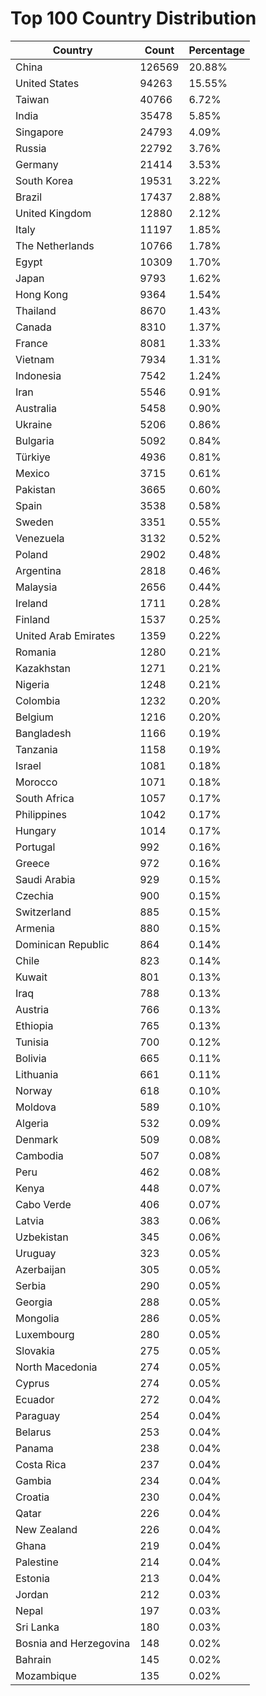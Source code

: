 # Top 100 Country Distribution
| Country | Count | Percentage |
|----|----|----|
| China | 126569 | 20.88% |
| United States | 94263 | 15.55% |
| Taiwan | 40766 | 6.72% |
| India | 35478 | 5.85% |
| Singapore | 24793 | 4.09% |
| Russia | 22792 | 3.76% |
| Germany | 21414 | 3.53% |
| South Korea | 19531 | 3.22% |
| Brazil | 17437 | 2.88% |
| United Kingdom | 12880 | 2.12% |
| Italy | 11197 | 1.85% |
| The Netherlands | 10766 | 1.78% |
| Egypt | 10309 | 1.70% |
| Japan | 9793 | 1.62% |
| Hong Kong | 9364 | 1.54% |
| Thailand | 8670 | 1.43% |
| Canada | 8310 | 1.37% |
| France | 8081 | 1.33% |
| Vietnam | 7934 | 1.31% |
| Indonesia | 7542 | 1.24% |
| Iran | 5546 | 0.91% |
| Australia | 5458 | 0.90% |
| Ukraine | 5206 | 0.86% |
| Bulgaria | 5092 | 0.84% |
| Türkiye | 4936 | 0.81% |
| Mexico | 3715 | 0.61% |
| Pakistan | 3665 | 0.60% |
| Spain | 3538 | 0.58% |
| Sweden | 3351 | 0.55% |
| Venezuela | 3132 | 0.52% |
| Poland | 2902 | 0.48% |
| Argentina | 2818 | 0.46% |
| Malaysia | 2656 | 0.44% |
| Ireland | 1711 | 0.28% |
| Finland | 1537 | 0.25% |
| United Arab Emirates | 1359 | 0.22% |
| Romania | 1280 | 0.21% |
| Kazakhstan | 1271 | 0.21% |
| Nigeria | 1248 | 0.21% |
| Colombia | 1232 | 0.20% |
| Belgium | 1216 | 0.20% |
| Bangladesh | 1166 | 0.19% |
| Tanzania | 1158 | 0.19% |
| Israel | 1081 | 0.18% |
| Morocco | 1071 | 0.18% |
| South Africa | 1057 | 0.17% |
| Philippines | 1042 | 0.17% |
| Hungary | 1014 | 0.17% |
| Portugal | 992 | 0.16% |
| Greece | 972 | 0.16% |
| Saudi Arabia | 929 | 0.15% |
| Czechia | 900 | 0.15% |
| Switzerland | 885 | 0.15% |
| Armenia | 880 | 0.15% |
| Dominican Republic | 864 | 0.14% |
| Chile | 823 | 0.14% |
| Kuwait | 801 | 0.13% |
| Iraq | 788 | 0.13% |
| Austria | 766 | 0.13% |
| Ethiopia | 765 | 0.13% |
| Tunisia | 700 | 0.12% |
| Bolivia | 665 | 0.11% |
| Lithuania | 661 | 0.11% |
| Norway | 618 | 0.10% |
| Moldova | 589 | 0.10% |
| Algeria | 532 | 0.09% |
| Denmark | 509 | 0.08% |
| Cambodia | 507 | 0.08% |
| Peru | 462 | 0.08% |
| Kenya | 448 | 0.07% |
| Cabo Verde | 406 | 0.07% |
| Latvia | 383 | 0.06% |
| Uzbekistan | 345 | 0.06% |
| Uruguay | 323 | 0.05% |
| Azerbaijan | 305 | 0.05% |
| Serbia | 290 | 0.05% |
| Georgia | 288 | 0.05% |
| Mongolia | 286 | 0.05% |
| Luxembourg | 280 | 0.05% |
| Slovakia | 275 | 0.05% |
| North Macedonia | 274 | 0.05% |
| Cyprus | 274 | 0.05% |
| Ecuador | 272 | 0.04% |
| Paraguay | 254 | 0.04% |
| Belarus | 253 | 0.04% |
| Panama | 238 | 0.04% |
| Costa Rica | 237 | 0.04% |
| Gambia | 234 | 0.04% |
| Croatia | 230 | 0.04% |
| Qatar | 226 | 0.04% |
| New Zealand | 226 | 0.04% |
| Ghana | 219 | 0.04% |
| Palestine | 214 | 0.04% |
| Estonia | 213 | 0.04% |
| Jordan | 212 | 0.03% |
| Nepal | 197 | 0.03% |
| Sri Lanka | 180 | 0.03% |
| Bosnia and Herzegovina | 148 | 0.02% |
| Bahrain | 145 | 0.02% |
| Mozambique | 135 | 0.02% |
